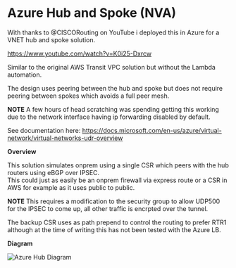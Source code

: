 # Azure Hub and Spoke (NVA)

With thanks to @CISCORouting on YouTube i deployed this in Azure for a VNET hub and spoke solution.  

https://www.youtube.com/watch?v=K0i25-Dxrcw

Similar to the original AWS Transit VPC solution but without the Lambda automation.

The design uses peering between the hub and spoke but does not require peering between spokes which avoids a full peer mesh.

**NOTE** A few hours of head scratching was spending getting this working due to the network interface having ip forwarding disabled by default.

See documentation here: https://docs.microsoft.com/en-us/azure/virtual-network/virtual-networks-udr-overview

**Overview**

This solution simulates onprem using a single CSR which peers with the hub routers using eBGP over IPSEC.  
This could just as easily be an onprem firewall via express route or a CSR in AWS for example as it uses public to public.

**NOTE** This requires a modification to the security group to allow UDP500 for the IPSEC to come up, all other traffic is encrpted over the tunnel.

The backup CSR uses as path prepend to control the routing to prefer RTR1 although at the time of writing this has not been tested with the Azure LB.

**Diagram**

![Azure Hub Diagram](https://github.com/bignellrp/azurehubandspoke/master/azure-hub-diagram.png)


